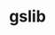 ---
title: "gslib"
layout: cache
categories: [package, develop-2023-05-18]
meta: {"versions": ["1.0.7"], "compilers": ["gcc@=12.3.0"], "oss": ["amzn2"], "platforms": ["linux"], "targets": ["neoverse_n1"], "stacks": ["aws-pcluster-neoverse_n1", "aws-pcluster-neoverse_v1", "root"], "num_specs": 1, "num_specs_by_stack": {"aws-pcluster-neoverse_n1": 1, "root": 1, "aws-pcluster-neoverse_v1": 1}}
spec_details: [{"hash": "cchygnkp7rgiswymftgblcsnouybotya", "compiler": "gcc@=12.3.0", "versions": ["1.0.7"], "os": "amzn2", "platform": "linux", "target": "neoverse_n1", "variants": ["~blas", "build_system=generic", "+mpi", "+mpiio"], "stacks": ["aws-pcluster-neoverse_n1", "root", "aws-pcluster-neoverse_v1"], "size": "-", "tarball": "https://binaries.spack.io/develop-2023-05-18/build_cache/linux-amzn2-neoverse_n1/gcc-12.3.0/gslib-1.0.7/linux-amzn2-neoverse_n1-gcc-12.3.0-gslib-1.0.7-cchygnkp7rgiswymftgblcsnouybotya.spack"}]
---